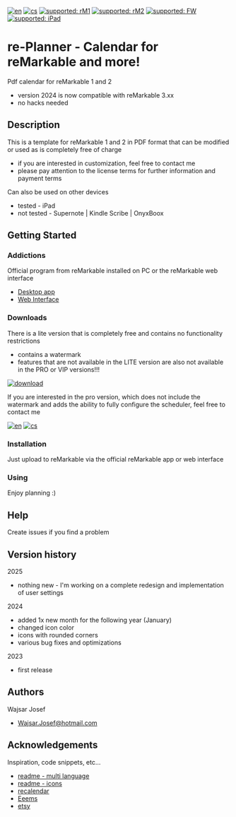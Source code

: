 [![en](https://img.shields.io/badge/lang-en-red.svg)](https://github.com/PepikVaio/reMarkable_re-Planner)
[![cs](https://img.shields.io/badge/lang-cs-springgreen.svg)](https://github.com/PepikVaio/reMarkable_re-Planner/blob/main/.language_cs/README.cs.md)
[![supported: rM1](https://img.shields.io/badge/rM1-supported-green)](https://remarkable.com/store/remarkable)
[![supported: rM2](https://img.shields.io/badge/rM2-supported-green)](https://remarkable.com/store/remarkable-2)
[![supported: FW](https://img.shields.io/badge/fw_3.xx-supported-green)]()
[![supported: iPad](https://img.shields.io/badge/iPad-supported-blueviolet)](https://www.apple.com/cz/ipad/)


# re-Planner - Calendar for reMarkable and more!

Pdf calendar for reMarkable 1 and 2
* version 2024 is now compatible with reMarkable 3.xx
* no hacks needed

## Description

This is a template for reMarkable 1 and 2 in PDF format that can be modified or used as is completely free of charge
* if you are interested in customization, feel free to contact me
* please pay attention to the license terms for further information and payment terms

Can also be used on other devices
* tested - iPad
* not tested - Supernote | Kindle Scribe | OnyxBoox


## Getting Started

### Addictions

Official program from reMarkable installed on PC or the reMarkable web interface
* [Desktop app](https://my.remarkable.com/device/desktop)
* [Web Interface](https://my.remarkable.com/myfiles)

### Downloads
There is a lite version that is completely free and contains no functionality restrictions
* contains a watermark
* features that are not available in the LITE version are also not available in the PRO or VIP versions!!!

[![download](https://img.shields.io/badge/download-latest_release-slategray)](https://github.com/PepikVaio/reMarkable_re-Planner/releases)

If you are interested in the pro version, which does not include the watermark and adds the ability to fully configure the scheduler, feel free to contact me

[![en](https://img.shields.io/badge/payment-en-blue.svg)](https://github.com/PepikVaio/reMarkable_re-Planner/blob/main/PAYMENT.md)
[![cs](https://img.shields.io/badge/payment-cs-green.svg)](https://github.com/PepikVaio/reMarkable_re-Planner/blob/main/.language_cs/PAYMENT.cs.md)

### Installation
Just upload to reMarkable via the official reMarkable app or web interface


### Using
Enjoy planning :)


## Help
Create issues if you find a problem


## Version history

2025
* nothing new - I'm working on a complete redesign and implementation of user settings

2024
* added 1x new month for the following year (January)
* changed icon color
* icons with rounded corners
* various bug fixes and optimizations

2023
* first release


## Authors

Wajsar Josef
* Wajsar.Josef@hotmail.com


## Acknowledgements

Inspiration, code snippets, etc...
* [readme - multi language](https://github.com/jonatasemidio/multilanguage-readme-pattern)
* [readme - icons](https://shields.io/)
* [recalendar](https://github.com/klimeryk/recalendar)
* [Eeems](https://github.com/Eeems)
* [etsy](https://www.etsy.com/?ref=lgo)
